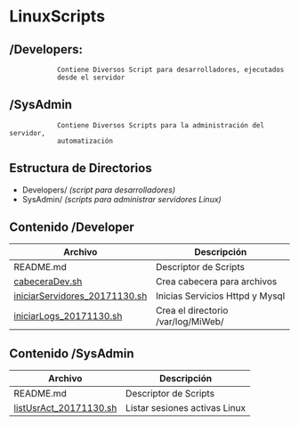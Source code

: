 # LinuxScripts

## /Developers:
                Contiene Diversos Script para desarrolladores, ejecutados
                desde el servidor


## /SysAdmin
                Contiene Diversos Scripts para la administración del servidor,
                automatización


## Estructura de Directorios


* Developers/ *(script para desarrolladores)*
* SysAdmin/	  *(scripts para administrar servidores Linux)*



## Contenido /Developer

| Archivo | Descripción |
| ---- | ---- |
| README.md | Descriptor de Scripts |
| [cabeceraDev.sh](https://github.com/ibrito/LinuxScripts/tree/master/Developers#cabeceradevsh) | Crea cabecera para archivos |
| [iniciarServidores_20171130.sh](https://github.com/ibrito/LinuxScripts/tree/master/Developers#iniciarservidores_20171130sh) | Inicias Servicios Httpd y Mysql |
| [iniciarLogs_20171130.sh](https://github.com/ibrito/LinuxScripts/tree/master/Developers#iniciarlogs_20171130sh) | Crea el directorio /var/log/MiWeb/ |


## Contenido /SysAdmin

| Archivo | Descripción |
| ---- | ---- |
| README.md | Descriptor de Scripts |
| [listUsrAct_20171130.sh](https://github.com/ibrito/LinuxScripts/tree/master/SysAdmin#listusract_20171130sh) | Listar sesiones activas Linux |
